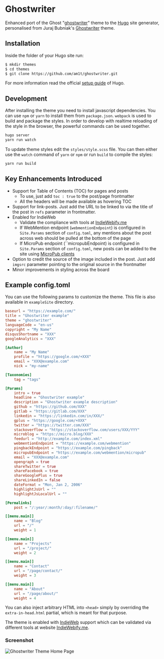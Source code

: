 # Ghostwriter

Enhanced port of the Ghost "[ghostwriter](https://github.com/roryg/ghostwriter)" theme to the [Hugo](https://gohugo.io) site generator, personalised from Juraj Bubniak's [Ghostwriter](https://github.com/jbub/ghostwriter) theme.

## Installation

Inside the folder of your Hugo site run:

```bash
$ mkdir themes
$ cd themes
$ git clone https://github.com/am1t/ghostwriter.git
```

For more information read the official [setup guide](//gohugo.io/overview/installing/) of Hugo.

## Development

After installing the theme you need to install javascript dependencies. You can use `npm` or `yarn` to install them from `package.json`. `webpack` is used to build and package the styles. In order to develop with realtime reloading of the style in the browser, the powerful commands can be used together.

```bash
hugo server
yarn run watch
```

To update theme styles edit the `styles/style.scss` file. You can then either use the `watch` command of `yarn` or `npm` or run `build` to compile the styles:

```bash
yarn run build
```

## Key Enhancements Introduced

- Support for Table of Contents (TOC) for pages and posts
	- To use, just add `toc : true` to the post/page frontmatter
	- All the headers will be made available as hovering TOC
- Support for link-posts. Just add the URL to be linked to via the title of the post in `refs` parameter in frontmatter.
- Enabled for IndieWeb
	- Validate the compliance with tools at [IndieWebify.me](http://indiewebify.me/)
	- If WebMention endpoint (`webmentionEndpoint`) is configured in `Site.Params` section of `config.toml`, any mentions about the post across web should be pulled at the bottom of the page
	- If MicroPub endpoint (``micropubEndpoint) is configured in `Site.Params` section of `config.toml`, new posts can be added to the site using [MicroPub clients](https://indieweb.org/Micropub/Clients)
- Option to credit the source of the image included in the post. Just add `imgsrc` parameter pointing to the original source in the frontmatter
- Minor improvements in styling across the board

## Example config.toml

You can use the following params to customize the theme. This file is also available in `exampleSite` directory.

```toml
baseurl = "https://example.com/"
title = "Ghostwriter example"
theme = "ghostwriter"
languageCode = "en-us"
copyright = "My Name"
disqusShortname = "XXX"
googleAnalytics = "XXX"

[Author]
    name = "My Name"
    profile = "https://google.com/+XXX"
    email = "XXX@example.com"
    nick = "my-name"

[Taxonomies]
    tag = "tags"

[Params]
    intro = true
    headline = "Ghostwriter example"
    description = "Ghostwriter example description"
    github = "https://github.com/XXX"
    gitlab = "https://gitlab.com/XXX"
    linkedin = "https://linkedin.com/in/XXX/"
    gplus = "https://google.com/+XXX"
    twitter = "https://twitter.com/XXX"
    stackoverflow = "https://stackoverflow.com/users/XXX/YYY"
    microblog = "https://micro.blog/XXX"
    feedurl = "http://example.com/index.xml"
    webmentionEndpoint = "https://example.com/webmention"
    pingbackEndpoint = "https://example.com/pingback"
    micropubEndpoint = "https://example.com/webmention/micropub"
    email = "XXX@example.com"
    opengraph = true
    shareTwitter = true
    shareFacebook = true
    shareGooglePlus = true
    shareLinkedIn = false
    dateFormat = "Mon, Jan 2, 2006"
    highlightJsUrl = ""
    highlightJsLocalUrl = ""

[Permalinks]
    post = "/:year/:month/:day/:filename/"

[[menu.main]]
    name = "Blog"
    url = "/"
    weight = 1

[[menu.main]]
    name = "Projects"
    url = "/project/"
    weight = 2

[[menu.main]]
    name = "Contact"
    url = "/page/contact/"
    weight = 3

[[menu.main]]
    name = "About"
    url = "/page/about/"
    weight = 4
```

You can also inject arbitrary HTML into `<head>` simply by overriding the `extra-in-head.html` partial, which is meant for that purpose.

The theme is enabled with [IndieWeb](https://indieweb.org) support which can be validated via different tools at website [IndieWebify.me](https://indiewebify.me/).

### Screenshot

![Ghostwriter Theme Home Page](https://github.com/am1t/ghostwriter/blob/master/screenshot.png?raw=true)